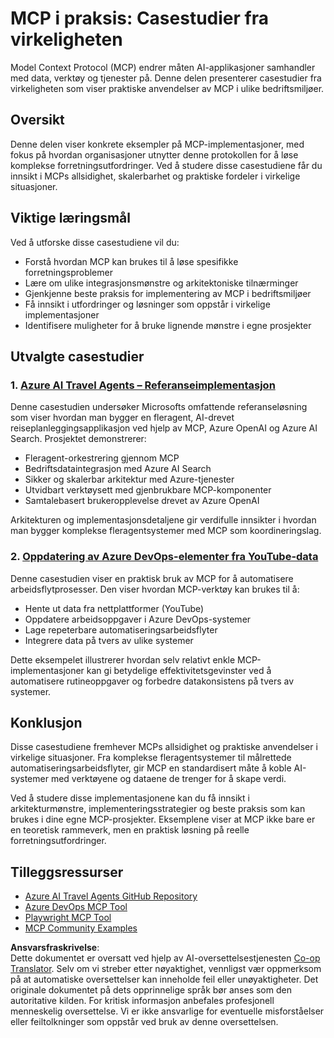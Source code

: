 <!--
CO_OP_TRANSLATOR_METADATA:
{
  "original_hash": "6c11b6162171abc895ed75d1e0f368a3",
  "translation_date": "2025-06-20T19:08:59+00:00",
  "source_file": "09-CaseStudy/README.md",
  "language_code": "no"
}
-->
# MCP i praksis: Casestudier fra virkeligheten

Model Context Protocol (MCP) endrer måten AI-applikasjoner samhandler med data, verktøy og tjenester på. Denne delen presenterer casestudier fra virkeligheten som viser praktiske anvendelser av MCP i ulike bedriftsmiljøer.

## Oversikt

Denne delen viser konkrete eksempler på MCP-implementasjoner, med fokus på hvordan organisasjoner utnytter denne protokollen for å løse komplekse forretningsutfordringer. Ved å studere disse casestudiene får du innsikt i MCPs allsidighet, skalerbarhet og praktiske fordeler i virkelige situasjoner.

## Viktige læringsmål

Ved å utforske disse casestudiene vil du:

- Forstå hvordan MCP kan brukes til å løse spesifikke forretningsproblemer
- Lære om ulike integrasjonsmønstre og arkitektoniske tilnærminger
- Gjenkjenne beste praksis for implementering av MCP i bedriftsmiljøer
- Få innsikt i utfordringer og løsninger som oppstår i virkelige implementasjoner
- Identifisere muligheter for å bruke lignende mønstre i egne prosjekter

## Utvalgte casestudier

### 1. [Azure AI Travel Agents – Referanseimplementasjon](./travelagentsample.md)

Denne casestudien undersøker Microsofts omfattende referanseløsning som viser hvordan man bygger en fleragent, AI-drevet reiseplanleggingsapplikasjon ved hjelp av MCP, Azure OpenAI og Azure AI Search. Prosjektet demonstrerer:

- Fleragent-orkestrering gjennom MCP
- Bedriftsdataintegrasjon med Azure AI Search
- Sikker og skalerbar arkitektur med Azure-tjenester
- Utvidbart verktøysett med gjenbrukbare MCP-komponenter
- Samtalebasert brukeropplevelse drevet av Azure OpenAI

Arkitekturen og implementasjonsdetaljene gir verdifulle innsikter i hvordan man bygger komplekse fleragentsystemer med MCP som koordineringslag.

### 2. [Oppdatering av Azure DevOps-elementer fra YouTube-data](./UpdateADOItemsFromYT.md)

Denne casestudien viser en praktisk bruk av MCP for å automatisere arbeidsflytprosesser. Den viser hvordan MCP-verktøy kan brukes til å:

- Hente ut data fra nettplattformer (YouTube)
- Oppdatere arbeidsoppgaver i Azure DevOps-systemer
- Lage repeterbare automatiseringsarbeidsflyter
- Integrere data på tvers av ulike systemer

Dette eksempelet illustrerer hvordan selv relativt enkle MCP-implementasjoner kan gi betydelige effektivitetsgevinster ved å automatisere rutineoppgaver og forbedre datakonsistens på tvers av systemer.

## Konklusjon

Disse casestudiene fremhever MCPs allsidighet og praktiske anvendelser i virkelige situasjoner. Fra komplekse fleragentsystemer til målrettede automatiseringsarbeidsflyter, gir MCP en standardisert måte å koble AI-systemer med verktøyene og dataene de trenger for å skape verdi.

Ved å studere disse implementasjonene kan du få innsikt i arkitekturmønstre, implementeringsstrategier og beste praksis som kan brukes i dine egne MCP-prosjekter. Eksemplene viser at MCP ikke bare er en teoretisk rammeverk, men en praktisk løsning på reelle forretningsutfordringer.

## Tilleggsressurser

- [Azure AI Travel Agents GitHub Repository](https://github.com/Azure-Samples/azure-ai-travel-agents)
- [Azure DevOps MCP Tool](https://github.com/microsoft/azure-devops-mcp)
- [Playwright MCP Tool](https://github.com/microsoft/playwright-mcp)
- [MCP Community Examples](https://github.com/microsoft/mcp)

**Ansvarsfraskrivelse**:  
Dette dokumentet er oversatt ved hjelp av AI-oversettelsestjenesten [Co-op Translator](https://github.com/Azure/co-op-translator). Selv om vi streber etter nøyaktighet, vennligst vær oppmerksom på at automatiske oversettelser kan inneholde feil eller unøyaktigheter. Det originale dokumentet på dets opprinnelige språk bør anses som den autoritative kilden. For kritisk informasjon anbefales profesjonell menneskelig oversettelse. Vi er ikke ansvarlige for eventuelle misforståelser eller feiltolkninger som oppstår ved bruk av denne oversettelsen.
